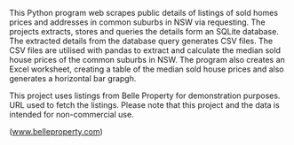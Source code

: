 This Python program web scrapes public details of listings of sold homes prices and addresses in common suburbs in NSW via requesting.
The projects extracts, stores and queries the details form an SQLite database.
The extracted details from the database query generates CSV files. 
The CSV files are utilised with pandas to extract and calculate the median sold house prices of the common suburbs in NSW.
The program also creates an Excel worksheet, creating a table of the median sold house prices and also generates a horizontal bar grapgh. 

This project uses listings from Belle Property for demonstration purposes.
URL used to fetch the listings. Please note that this project and the data is intended for non-commercial use.

(www.belleproperty.com)
